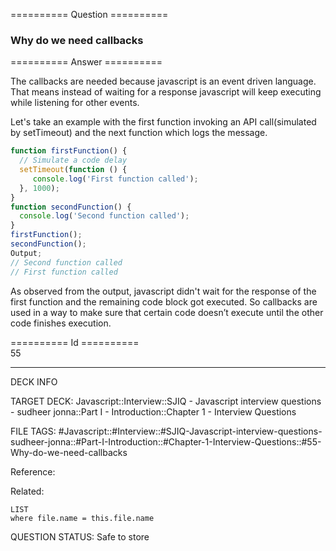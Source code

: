 ========== Question ==========  

### Why do we need callbacks  

========== Answer ==========  

The callbacks are needed because javascript is an event driven language. That
means instead of waiting for a response javascript will keep executing while
listening for other events.

Let's take an example with the first function invoking an API call(simulated by
setTimeout) and the next function which logs the message.

```javascript
function firstFunction() {
  // Simulate a code delay
  setTimeout(function () {
     console.log('First function called');
  }, 1000);
}
function secondFunction() {
  console.log('Second function called');
}
firstFunction();
secondFunction();
Output;
// Second function called
// First function called
```

As observed from the output, javascript didn't wait for the response of the
first function and the remaining code block got executed. So callbacks are used
in a way to make sure that certain code doesn’t execute until the other code
finishes execution.

========== Id ==========  
55

---

DECK INFO

TARGET DECK: Javascript::Interview::SJIQ - Javascript interview questions - sudheer jonna::Part I - Introduction::Chapter 1 - Interview Questions

FILE TAGS: #Javascript::#Interview::#SJIQ-Javascript-interview-questions-sudheer-jonna::#Part-I-Introduction::#Chapter-1-Interview-Questions::#55-Why-do-we-need-callbacks

Reference:

Related:

```dataview
LIST
where file.name = this.file.name
```

QUESTION STATUS: Safe to store
